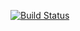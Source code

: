 [![Build Status](https://travis-ci.com/esogelola/Portfolio-v2.svg?branch=main)](https://travis-ci.com/esogelola/Portfolio-v2)
